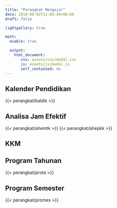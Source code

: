 ```yaml
---
title: "Perangkat Mengajar"
date: 2019-08-02T11:04:49+08:00
draft: false

lightgallery: true

math:
  enable: true

  output:
    html_document:
       css: assets/css/modal.css
       js: assets/js/modal.js
       self_contained: no
---
```

## Kalender Pendidikan
{{< perangkat/kaldik >}}
## Analisa Jam Efektif
{{< perangkat/ahemtk >}}
{{< perangkat/ahepkk >}}
## KKM
## Program Tahunan
{{< perangkat/prota >}}
## Program Semester
{{< perangkat/promes >}}
